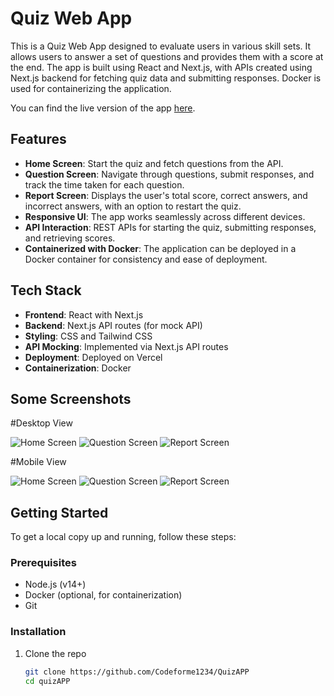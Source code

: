 # Quiz Web App

This is a Quiz Web App designed to evaluate users in various skill sets. It allows users to answer a set of questions and provides them with a score at the end. The app is built using React and Next.js, with APIs created using Next.js backend for fetching quiz data and submitting responses. Docker is used for containerizing the application.

You can find the live version of the app [here](https://upraised.codeforme.tech/).

## Features

- **Home Screen**: Start the quiz and fetch questions from the API.
- **Question Screen**: Navigate through questions, submit responses, and track the time taken for each question.
- **Report Screen**: Displays the user's total score, correct answers, and incorrect answers, with an option to restart the quiz.
- **Responsive UI**: The app works seamlessly across different devices.
- **API Interaction**: REST APIs for starting the quiz, submitting responses, and retrieving scores.
- **Containerized with Docker**: The application can be deployed in a Docker container for consistency and ease of deployment.

## Tech Stack

- **Frontend**: React with Next.js
- **Backend**: Next.js API routes (for mock API)
- **Styling**: CSS and Tailwind CSS
- **API Mocking**: Implemented via Next.js API routes
- **Deployment**: Deployed on Vercel
- **Containerization**: Docker

## Some Screenshots

#Desktop View

![Home Screen](./public/readme/D1.png)
![Question Screen](./public/readme/D2.png)
![Report Screen](./public/readme/D3.png)

#Mobile View

![Home Screen](./public/readme/P1.png)
![Question Screen](./public/readme/P2.png)
![Report Screen](./public/readme/P3.png)

## Getting Started

To get a local copy up and running, follow these steps:

### Prerequisites

- Node.js (v14+)
- Docker (optional, for containerization)
- Git

### Installation

1. Clone the repo
   ```bash
   git clone https://github.com/Codeforme1234/QuizAPP
   cd quizAPP
   ```

